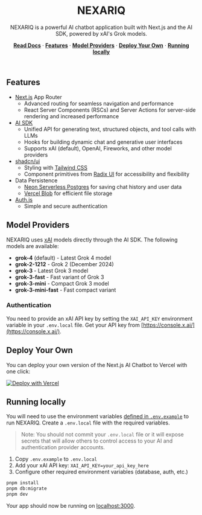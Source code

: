 <h1 align="center">NEXARIQ</h1>

<p align="center">
    NEXARIQ is a powerful AI chatbot application built with Next.js and the AI SDK, powered by xAI's Grok models.
</p>

<p align="center">
  <a href="https://chat-sdk.dev"><strong>Read Docs</strong></a> ·
  <a href="#features"><strong>Features</strong></a> ·
  <a href="#model-providers"><strong>Model Providers</strong></a> ·
  <a href="#deploy-your-own"><strong>Deploy Your Own</strong></a> ·
  <a href="#running-locally"><strong>Running locally</strong></a>
</p>
<br/>

## Features

- [Next.js](https://nextjs.org) App Router
  - Advanced routing for seamless navigation and performance
  - React Server Components (RSCs) and Server Actions for server-side rendering and increased performance
- [AI SDK](https://ai-sdk.dev/docs/introduction)
  - Unified API for generating text, structured objects, and tool calls with LLMs
  - Hooks for building dynamic chat and generative user interfaces
  - Supports xAI (default), OpenAI, Fireworks, and other model providers
- [shadcn/ui](https://ui.shadcn.com)
  - Styling with [Tailwind CSS](https://tailwindcss.com)
  - Component primitives from [Radix UI](https://radix-ui.com) for accessibility and flexibility
- Data Persistence
  - [Neon Serverless Postgres](https://vercel.com/marketplace/neon) for saving chat history and user data
  - [Vercel Blob](https://vercel.com/storage/blob) for efficient file storage
- [Auth.js](https://authjs.dev)
  - Simple and secure authentication

## Model Providers

NEXARIQ uses [xAI](https://x.ai) models directly through the AI SDK. The following models are available:

- **grok-4** (default) - Latest Grok 4 model
- **grok-2-1212** - Grok 2 (December 2024)
- **grok-3** - Latest Grok 3 model
- **grok-3-fast** - Fast variant of Grok 3
- **grok-3-mini** - Compact Grok 3 model
- **grok-3-mini-fast** - Fast compact variant

### Authentication

You need to provide an xAI API key by setting the `XAI_API_KEY` environment variable in your `.env.local` file. Get your API key from [https://console.x.ai/](https://console.x.ai/).

## Deploy Your Own

You can deploy your own version of the Next.js AI Chatbot to Vercel with one click:

[![Deploy with Vercel](https://vercel.com/button)](https://vercel.com/templates/next.js/nextjs-ai-chatbot)

## Running locally

You will need to use the environment variables [defined in `.env.example`](.env.example) to run NEXARIQ. Create a `.env.local` file with the required variables.

> Note: You should not commit your `.env.local` file or it will expose secrets that will allow others to control access to your AI and authentication provider accounts.

1. Copy `.env.example` to `.env.local`
2. Add your xAI API key: `XAI_API_KEY=your_api_key_here`
3. Configure other required environment variables (database, auth, etc.)

```bash
pnpm install
pnpm db:migrate
pnpm dev
```

Your app should now be running on [localhost:3000](http://localhost:3000).
